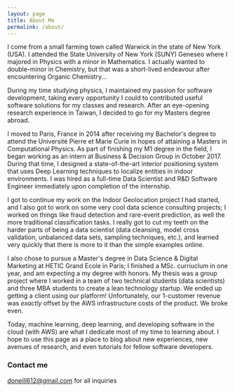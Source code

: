 ```yaml
---
layout: page
title: About Me
permalink: /about/
---
```


I come from a small farming town called Warwick in the state of New York (USA). I attended the State University of New York (SUNY) Geneseo where I majored in Physics with a minor in Mathematics. I actually wanted to double-minor in Chemistry, but that was a short-lived endeavour after encountering Organic Chemistry...

During my time studying physics, I maintained my passion for software development, taking every opportunity I could to contributed useful software solutions for my classes and research. After an eye-opening research experience in Taiwan, I decided to go for my Masters degree abroad.

I moved to Paris, France in 2014 after receiving my Bachelor's degree to attend the Université Pierre et Marie Curie in hopes of attaining a Masters in Computational Physics. As part of finishing my M1 degree in the field, I began working as an intern at Business & Decision Group in October 2017. During that time, I designed a state-of-the-art interior positioning system that uses Deep Learning techniques to localize entities in indoor environments. I was hired as a full-time Data Scientist and R&D Software Engineer immediately upon completion of the internship.

I got to continue my work on the Indoor Geolocation project I had started, and I also got to work on some very cool data science consulting projects; I worked on things like fraud detection and rare-event prediction, as well the more traditional classification tasks. I really got to cut my teeth on the harder parts of being a data scientist (data cleansing, model cross validation, unbalanced data sets, sampling techniques, etc.), and learned very quickly that there is more to it than the simple examples online.

I also chose to pursue a Master's degree in Data Science & Digital Marketing at HETIC Grand Ecole in Paris; I finished a MSc. curriuclum in one year, and am expecting a my degree with honors. My thesis was a group project where I worked in a team of two technical students (data scientists) and three MBA students to create a lean technology startup. We ended up getting a client using our platform! Unfortunately, our 1-customer revenue was *exactly* offset by the AWS infrastructure costs of the product. We broke even.

Today, machine learning, deep learning, and developing software in the cloud (with AWS) are what I dedicate most of my time to learning about. I hope to use this page as a place to blog about new experiences, new avenues of research, and even tutorials for fellow software developers.

### Contact me

[doneill612@gmail.com](mailto:doneill612@gmail.com) for all inquiries
